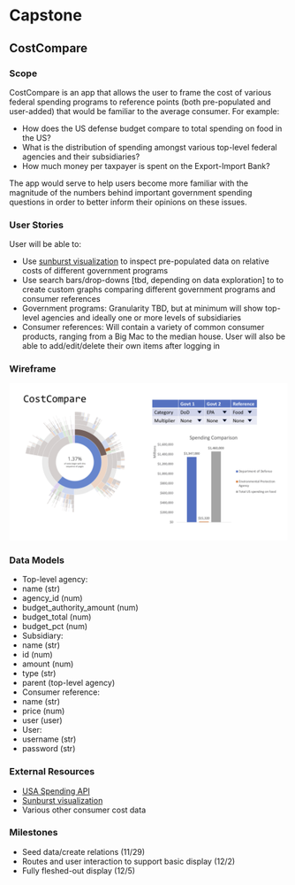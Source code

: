# Capstone
## CostCompare

### Scope
CostCompare is an app that allows the user to frame the cost of various federal spending programs to reference points (both pre-populated and user-added) that would be familiar to the average consumer. For example:
* How does the US defense budget compare to total spending on food in the US?
* What is the distribution of spending amongst various top-level federal agencies and their subsidiaries?
* How much money per taxpayer is spent on the Export-Import Bank?

The app would serve to help users become more familiar with the magnitude of the numbers behind important government spending questions in order to better inform their opinions on these issues.

### User Stories
User will be able to:
* Use [sunburst visualization](https://bl.ocks.org/kerryrodden/766f8f6d31f645c39f488a0befa1e3c8) to inspect pre-populated data on relative costs of different government programs
* Use search bars/drop-downs [tbd, depending on data exploration] to to create custom graphs comparing different government programs and consumer references
 * Government programs: Granularity TBD, but at minimum will show top-level agencies and ideally one or more levels of subsidiaries
 * Consumer references: Will contain a variety of common consumer products, ranging from a Big Mac to the median house. User will also be able to add/edit/delete their own items after logging in

### Wireframe
![alt text](./wireframe.png "Display")

### Data Models
* Top-level agency:
 * name (str)
 * agency_id (num)
 * budget_authority_amount (num)
 * budget_total (num)
 * budget_pct (num)
* Subsidiary:
 * name (str)
 * id (num)
 * amount (num)
 * type (str)
 * parent (top-level agency)
* Consumer reference:
 * name (str)
 * price (num)
 * user (user)
* User:
 * username (str)
 * password (str)

### External Resources
* [USA Spending API](https://api.usaspending.gov/)
* [Sunburst visualization](https://bl.ocks.org/kerryrodden/766f8f6d31f645c39f488a0befa1e3c8)
* Various other consumer cost data

### Milestones
* Seed data/create relations (11/29)
* Routes and user interaction to support basic display (12/2)
* Fully fleshed-out display (12/5)